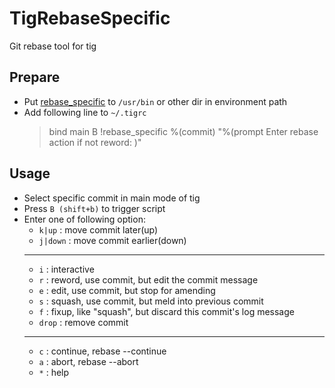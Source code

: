 # TigRebaseSpecific
Git rebase tool for tig

## Prepare
- Put [rebase_specific](rebase_specific) to `/usr/bin` or other dir in environment path
- Add following line to `~/.tigrc`
  >bind main B !rebase_specific %(commit) "%(prompt Enter rebase action if not reword: )"

## Usage
- Select specific commit in main mode of tig
- Press `B (shift+b)` to trigger script
- Enter one of following option:
  - `k|up`   : move commit later(up)
  - `j|down` : move commit earlier(down)
  ---
  - `i`      : interactive
  - `r`      : reword,   use commit, but edit the commit message
  - `e`      : edit,     use commit, but stop for amending
  - `s`      : squash,   use commit, but meld into previous commit
  - `f`      : fixup,    like \"squash\", but discard this commit's log message
  - `drop`   : remove    commit
  ---
  - `c`      : continue, rebase --continue
  - `a`      : abort,    rebase --abort
  - `*`      : help
